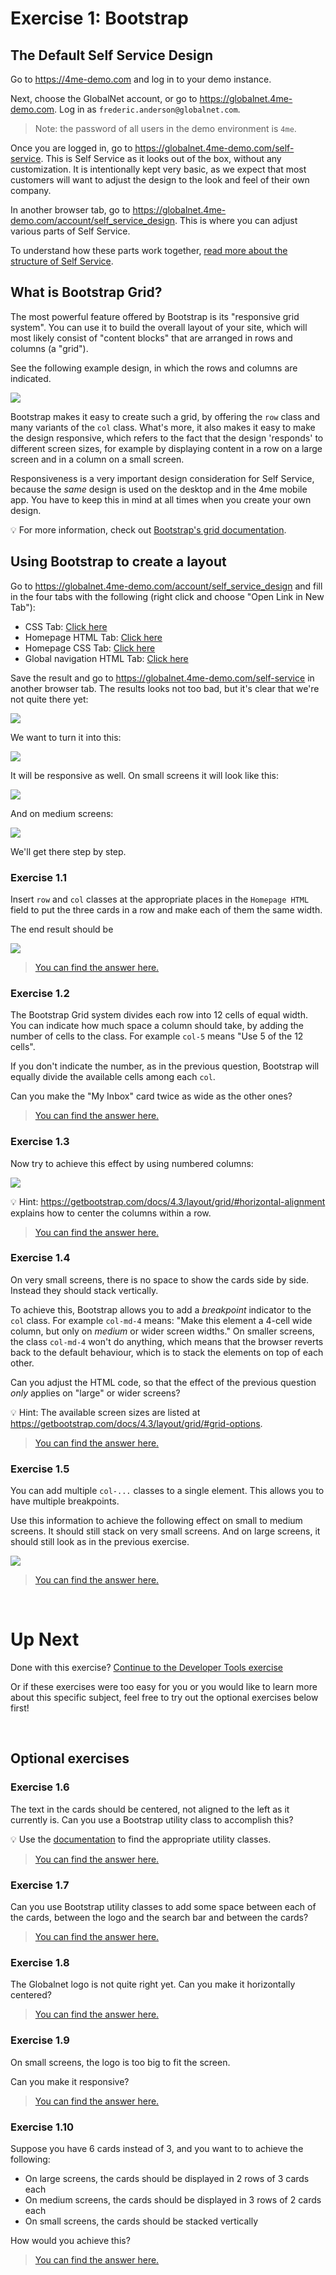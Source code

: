 # Exercise 1: Bootstrap

## The Default Self Service Design

Go to https://4me-demo.com and log in to your demo instance.

Next, choose the GlobalNet account, or go to https://globalnet.4me-demo.com.
Log in as `frederic.anderson@globalnet.com`.

> Note: the password of all users in the demo environment is `4me`.

Once you are logged in, go to https://globalnet.4me-demo.com/self-service.
This is Self Service as it looks out of the box, without any customization. 
It is intentionally kept very basic, as we expect that most customers will want to adjust the design to the look and feel of their own company.

In another browser tab, go to https://globalnet.4me-demo.com/account/self_service_design.
This is where you can adjust various parts of Self Service.

To understand how these parts work together, [read more about the structure of Self Service](self-service-structure.md).

## What is Bootstrap Grid?

The most powerful feature offered by Bootstrap is its "responsive grid system".
You can use it to build the overall layout of your site, which will most likely
consist of "content blocks" that are arranged in rows and columns (a "grid").

See the following example design, in which the rows and columns are indicated.

![](assets/exercise-1/example-design-rows-and-columns.png)

Bootstrap makes it easy to create such a grid, by offering the `row` class
and many variants of the `col` class. What's more, it also makes it easy to make
the design responsive, which refers to the fact that the design 'responds' to different screen sizes, 
for example by displaying content in a row on a large screen and in a column on a small screen.

Responsiveness is a very important design consideration for Self Service,
because the *same* design is used on the desktop and in the 4me mobile app.
You have to keep this in mind at all times when you create your own design.

💡 For more information, check out [Bootstrap's grid documentation](https://getbootstrap.com/docs/4.3/layout/grid/).

## Using Bootstrap to create a layout

Go to https://globalnet.4me-demo.com/account/self_service_design and fill in the four tabs with the following
(right click and choose "Open Link in New Tab"):

* CSS Tab: [Click here](assets/exercise-1/css.scss)
* Homepage HTML Tab: [Click here](assets/exercise-1/homepage-html.html)
* Homepage CSS Tab: [Click here](assets/exercise-1/homepage-css.scss)
* Global navigation HTML Tab: [Click here](assets/exercise-1/global-navigation-html.html)

Save the result and go to https://globalnet.4me-demo.com/self-service in another browser tab.
The results looks not too bad, but it's clear that we're not quite there yet: 

![](assets/exercise-1/initial-design.png)

We want to turn it into this:

![](assets/exercise-1/goal-large.png)

It will be responsive as well. On small screens it will look like this:

![](assets/exercise-1/goal-small.png)

And on medium screens:

![](assets/exercise-1/goal-medium.png)

We'll get there step by step.

### Exercise 1.1

Insert `row` and `col` classes at the appropriate places in the `Homepage HTML` field
to put the three cards in a row and make each of them the same width.

The end result should be

![](assets/exercise-1/goal-1.1.png)

> [You can find the answer here.](answers/exercise-1.md#exercise-11)

### Exercise 1.2

The Bootstrap Grid system divides each row into 12 cells of equal width.
You can indicate how much space a column should take, by adding the number of cells to the class.
For example `col-5` means "Use 5 of the 12 cells".

If you don't indicate the number, as in the previous question,
Bootstrap will equally divide the available cells among each `col`.

Can you make the "My Inbox" card twice as wide as the other ones?

> [You can find the answer here.](answers/exercise-1.md#exercise-12)

### Exercise 1.3

Now try to achieve this effect by using numbered columns:

![](assets/exercise-1/goal-1.3.png)

💡 Hint: https://getbootstrap.com/docs/4.3/layout/grid/#horizontal-alignment
explains how to center the columns within a row.

> [You can find the answer here.](answers/exercise-1.md#exercise-13)

### Exercise 1.4

On very small screens, there is no space to show the cards side by side.
Instead they should stack vertically.

To achieve this, Bootstrap allows you to add a *breakpoint* indicator to the `col` class.
For example `col-md-4` means: "Make this element a 4-cell wide column, but only on *medium* or wider screen widths."
On smaller screens, the class `col-md-4` won't do anything, which means that the browser reverts back to the default behaviour, which is to stack the elements on top of each other.

Can you adjust the HTML code, so that the effect of the previous question
*only* applies on "large" or wider screens?

💡 Hint: The available screen sizes are listed at https://getbootstrap.com/docs/4.3/layout/grid/#grid-options.

> [You can find the answer here.](answers/exercise-1.md#exercise-14)

### Exercise 1.5

You can add multiple `col-...` classes to a single element. This allows you to have multiple breakpoints.

Use this information to achieve the following effect on small to medium screens.
It should still stack on very small screens. And on large screens, it should still look as in the previous exercise.

![](assets/exercise-1/goal-1.5.png)

> [You can find the answer here.](answers/exercise-1.md#exercise-15)

<br />

# Up Next

Done with this exercise? [Continue to the Developer Tools exercise](2-developer-tools.md)

Or if these exercises were too easy for you or you would like to learn more about this specific subject, feel free to try out the optional exercises below first!

<br />

## Optional exercises

### Exercise 1.6

The text in the cards should be centered, not aligned to the left as it currently is. 
Can you use a Bootstrap utility class to accomplish this?
 
💡 Use the [documentation](https://getbootstrap.com/docs/4.3/getting-started/introduction/)
to find the appropriate utility classes.

> [You can find the answer here.](answers/exercise-1.md#exercise-16)

### Exercise 1.7 

Can you use Bootstrap utility classes to add some space between each of the cards,
between the logo and the search bar and between the cards?

> [You can find the answer here.](answers/exercise-1.md#exercise-17)

### Exercise 1.8

The Globalnet logo is not quite right yet. Can you make it horizontally centered?

> [You can find the answer here.](answers/exercise-1.md#exercise-18)

### Exercise 1.9

On small screens, the logo is too big to fit the screen.
 
Can you make it responsive?

> [You can find the answer here.](answers/exercise-1.md#exercise-19)

### Exercise 1.10

Suppose you have 6 cards instead of 3, and you want to to achieve the following:

* On large screens, the cards should be displayed in 2 rows of 3 cards each
* On medium screens, the cards should be displayed in 3 rows of 2 cards each
* On small screens, the cards should be stacked vertically

How would you achieve this?

> [You can find the answer here.](answers/exercise-1.md#exercise-110)
